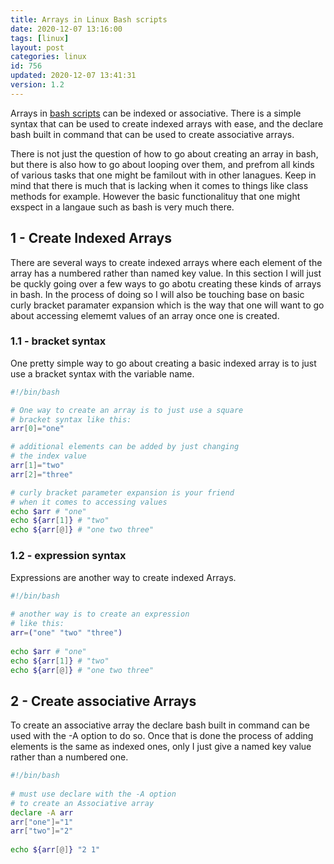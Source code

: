 ```yaml
---
title: Arrays in Linux Bash scripts
date: 2020-12-07 13:16:00
tags: [linux]
layout: post
categories: linux
id: 756
updated: 2020-12-07 13:41:31
version: 1.2
---
```


Arrays in [bash scripts](/2020/11/27/bash-scripts/) can be indexed or associative. There is a simple syntax that can be used to create indexed arrays with ease, and the declare bash built in command that can be used to create associative arrays.

There is not just the question of how to go about creating an array in bash, but there is also how to go about looping over them, and prefrom all kinds of various tasks that one might be familout with in other lanagues. Keep in mind that there is much that is lacking when it comes to things like class methods for example. However the basic functionalituy that one might exspect in a langaue such as bash is very much there.

<!-- more -->

## 1 - Create Indexed Arrays

There are several ways to create indexed arrays where each element of the array has a numbered rather than named key value. In this section I will just be quckly going over a few ways to go abotu creating these kinds of arrays in bash. In the process of doing so I will also be touching base on basic curly bracket paramater expansion which is the way that one will want to go about accessing elememt values of an array once one is created.

### 1.1 - bracket syntax

One pretty simple way to go about creating a basic indexed array is to just use a bracket syntax with the variable name.

```bash
#!/bin/bash

# One way to create an array is to just use a square 
# bracket syntax like this:
arr[0]="one"

# additional elements can be added by just changing
# the index value
arr[1]="two"
arr[2]="three"

# curly bracket parameter expansion is your friend
# when it comes to accessing values
echo $arr # "one"
echo ${arr[1]} # "two"
echo ${arr[@]} # "one two three"
```

### 1.2 - expression syntax

Expressions are another way to create indexed Arrays.

```bash
#!/bin/bash
 
# another way is to create an expression
# like this:
arr=("one" "two" "three")
 
echo $arr # "one"
echo ${arr[1]} # "two"
echo ${arr[@]} # "one two three"
```

## 2 - Create associative Arrays

To create an associative array the declare bash built in command can be used with the -A option to do so. Once that is done the process of adding elements is the same as indexed ones, only I just give a named key value rather than a numbered one.

```bash
#!/bin/bash
 
# must use declare with the -A option
# to create an Associative array
declare -A arr
arr["one"]="1"
arr["two"]="2"
 
echo ${arr[@]} "2 1"
```
